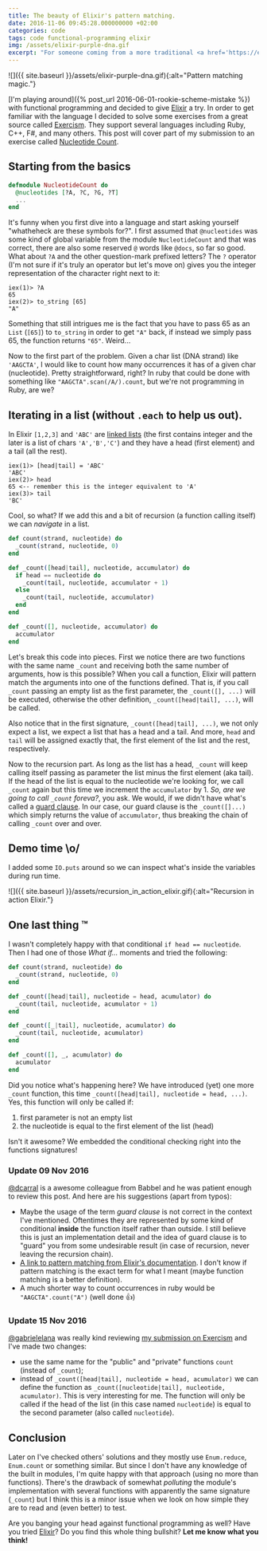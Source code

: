 ```yaml
---
title: The beauty of Elixir's pattern matching.
date: 2016-11-06 09:45:28.000000000 +02:00
categories: code
tags: code functional-programming elixir
img: /assets/elixir-purple-dna.gif
excerpt: "For someone coming from a more traditional <a href='https://en.wikipedia.org/wiki/Object-oriented_programming'>Object Oriented Programming</a> background, <a href='https://en.wikipedia.org/wiki/Functional_programming'>Functional Programming</a> might seem quite exotic. For me it looks really smart."
---
```


![]({{ site.baseurl }}/assets/elixir-purple-dna.gif){:alt="Pattern matching magic."}

[I'm playing around]({% post_url 2016-06-01-rookie-scheme-mistake %}) with functional programming and decided to give [Elixir](http://elixir-lang.org/) a try. In order to get familiar with the language I decided to solve some exercises from a great source called [Exercism](http://exercism.io/languages/elixir/about). They support several languages including Ruby, C++, F#, and many others. This post will cover part of my submission to an exercise called [Nucleotide Count](http://exercism.io/submissions/ad4fca9cc9294fed9cbefcacaa123c71).

## Starting from the basics

```elixir
defmodule NucleotideCount do
  @nucleotides [?A, ?C, ?G, ?T]
  ...
end
```

It's funny when you first dive into a language and start asking yourself "whatheheck are these symbols for?". I first assumed that `@nucleotides` was some kind of global variable from the module `NucleotideCount` and that was correct, there are also some reserved `@` words like `@docs`, so far so good. What about `?A` and the other question-mark prefixed letters? The `?` operator (I'm not sure if it's truly an operator but let's move on) gives you the integer representation of the character right next to it:

    iex(1)> ?A
    65
    iex(2)> to_string [65]
    "A"

Something that still intrigues me is the fact that you have to pass 65 as an `List` (`[65]`) to `to_string` in order to get `"A"` back, if instead we simply pass 65, the function returns `"65"`. Weird...

Now to the first part of the problem. Given a char list (DNA strand) like `'AAGCTA'`, I would like to count how many occurrences it has of a given char (nucleotide). Pretty straightforward, right? In ruby that could be done with something like `"AAGCTA".scan(/A/).count`, but we're not programming in Ruby, are we?

## Iterating in a list (without `.each` to help us out).

In Elixir `[1,2,3]` and `'ABC'` are [linked lists](http://elixir-lang.org/getting-started/basic-types.html#linked-lists) (the first contains integer and the later is a list of chars `'A','B','C'`) and they have a head (first element) and a tail (all the rest).

    iex(1)> [head|tail] = 'ABC'
    'ABC'
    iex(2)> head
    65 <-- remember this is the integer equivalent to 'A'
    iex(3)> tail
    'BC'

Cool, so what? If we add this and a bit of recursion (a function calling itself) we can *navigate* in a list.

```elixir
def count(strand, nucleotide) do
  _count(strand, nucleotide, 0)
end

def _count([head|tail], nucleotide, accumulator) do
  if head == nucleotide do
    _count(tail, nucleotide, accumulator + 1)
  else
    _count(tail, nucleotide, accumulator)
  end
end

def _count([], nucleotide, accumulator) do
  accumulator
end
```

Let's break this code into pieces. First we notice there are two functions with the same name `_count` and receiving both the same number of arguments, how is this possible? When you call a function, Elixir will pattern match the arguments into one of the functions defined. That is, if you call `_count` passing an empty list as the first parameter, the `_count([], ...)` will be executed, otherwise the other definition, `_count([head|tail], ...)`, will be called.

Also notice that in the first signature, `_count([head|tail], ...)`, we not only expect a list, we expect a list that has a head and a tail. And more, `head` and `tail` will be assigned exactly that, the first element of the list and the rest, respectively.

Now to the recursion part. As long as the list has a head, `_count` will keep calling itself passing as parameter the list minus the first element (aka tail). If the head of the list is equal to the nucleotide we're looking for, we call `_count` again but this time we increment the `accumulator` by 1. *So, are we going to call `_count` foreva?*, you ask. We would, if we didn't have what's called a [guard clause](https://en.wikipedia.org/wiki/Guard_(computer_science)). In our case, our guard clause is the `_count([]...)` which simply returns the value of `accumulator`, thus breaking the chain of calling `_count` over and over.

## Demo time \o/

I added some `IO.puts` around so we can inspect what's inside the variables during run time.

![]({{ site.baseurl }}/assets/recursion_in_action_elixir.gif){:alt="Recursion in action Elixir."}

## One last thing ™
I wasn't completely happy with that conditional `if head == nucleotide`. Then I had one of those *What if...* moments and tried the following:

```elixir
def count(strand, nucleotide) do
  _count(strand, nucleotide, 0)
end

def _count([head|tail], nucleotide = head, acumulator) do
  _count(tail, nucleotide, acumulator + 1)
end

def _count([_|tail], nucleotide, acumulator) do
  _count(tail, nucleotide, acumulator)
end

def _count([], _, acumulator) do
  acumulator
end
```

Did you notice what's happening here? We have introduced (yet) one more `_count` function, this time `_count([head|tail], nucleotide = head, ...)`. Yes, this function will only be called if:

1. first parameter is not an empty list
2. the nucleotide is equal to the first element of the list (head)

Isn't it awesome? We embedded the conditional checking right into the functions signatures!

### Update 09 Nov 2016
[@dcarral](https://github.com/dcarral) is a awesome colleague from Babbel and he was patient enough to review this post. And here are his suggestions (apart from typos):

* Maybe the usage of the term *guard clause* is not correct in the context I've mentioned. Oftentimes they are represented by some kind of conditional **inside** the function itself rather than outside. I still believe this is just an implementation detail and the idea of guard clause is to "guard" you from some undesirable result (in case of recursion, never leaving the recursion chain).
* [A link to pattern matching from Elixir's documentation](http://elixir-lang.org/crash-course.html#pattern-matching). I don't know if pattern matching is the exact term for what I meant (maybe function matching is a better definition).
* A much shorter way to count occurrences in ruby would be `"AAGCTA".count("A")` (well done 👍)

### Update 15 Nov 2016
[@gabrielelana](https://github.com/gabrielelana) was really kind reviewing [my submission on Exercism](http://exercism.io/submissions/ad4fca9cc9294fed9cbefcacaa123c71) and I've made two changes:

* use the same name for the "public" and "private" functions `count` (instead of `_count`);
* instead of `_count([head|tail], nucleotide = head, acumulator)` we can define the function as `_count([nucleotide|tail], nucleotide, acumulator)`. This is very interesting for me. The function will only be called if the head of the list (in this case named `nucleotide`) is equal to the second parameter (also called `nucleotide`).

## Conclusion

Later on I've checked others' solutions and they mostly use `Enum.reduce`, `Enum.count` or something similar. But since I don't have any knowledge of the built in modules, I'm quite happy with that approach (using no more than functions). There's the drawback of somewhat *polluting* the module's implementation with several functions with apparently the same signature (`_count`) but I think this is a minor issue when we look on how simple they are to read and (even better) to test.

Are you banging your head against functional programming as well? Have you tried [Elixir](http://elixir-lang.org/)? Do you find this whole thing bullshit? **Let me know what you think!**
